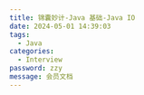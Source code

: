 ```yaml
---
title: 锦囊妙计-Java 基础-Java IO
date: 2024-05-01 14:39:03
tags: 
  - Java 
categories: 
  - Interview
password: zzy   
message: 会员文档
---
```

